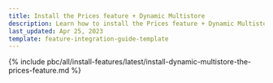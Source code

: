 ```yaml
---
title: Install the Prices feature + Dynamic Multistore
description: Learn how to install the Prices feature + Dynamic Multistore within your Spryker based projects
last_updated: Apr 25, 2023
template: feature-integration-guide-template
---
```


{% include pbc/all/install-features/latest/install-dynamic-multistore-the-prices-feature.md %} <!-- To edit, see /_includes/pbc/all/install-features/202311.0/install-dynamic-multistore-the-prices-feature.md -->
